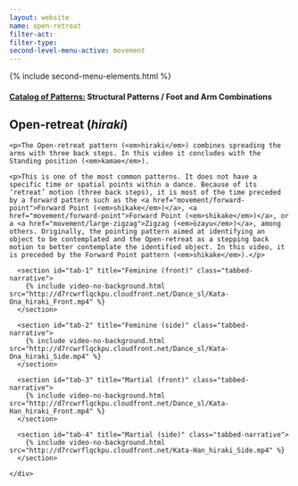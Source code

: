 ```yaml
---
layout: website
name: open-retreat
filter-act:
filter-type:
second-level-menu-active: movement
---
```

{% include second-menu-elements.html %}

<main class="page-content">
  <div class="text-container">
    <h4><a href="/movement#catalog">Catalog of Patterns:</a> Structural Patterns / Foot and Arm Combinations</h4>
    <h2>Open-retreat (<em>hiraki</em>)</h2>

    <p>The Open-retreat pattern (<em>hiraki</em>) combines spreading the arms with three back steps. In this video it concludes with the Standing position (<em>kamae</em>).

    <p>This is one of the most common patterns. It does not have a specific time or spatial points within a dance. Because of its ‘retreat’ motion (three back steps), it is most of the time preceded by a forward pattern such as the <a href="movement/forward-point">Forward Point (<em>shikake</em>)</a>, <a href="movement/forward-point">Forward Point (<em>shikake</em>)</a>, or a <a href="movement/large-zigzag">Zigzag (<em>ōzayu</em>)</a>, among others. Originally, the pointing pattern aimed at identifying an object to be contemplated and the Open-retreat as a stepping back motion to better contemplate the identified object. In this video, it is preceded by the Forward Point pattern (<em>shikake</em>).</p>

  </div>


<div class="tabs-container">
  <div class="tabs-container__links">
    <div class="wrapper">
      <div id="tabs"></div>
    </div>
  </div>
  <div class="tabs-container__content">
    <div class="wrapper">

      <section id="tab-1" title="Feminine (front)" class="tabbed-narrative">
        {% include video-no-background.html src="http://d7rcwrflqckpu.cloudfront.net/Dance_sl/Kata-Ona_hiraki_Front.mp4" %}
      </section>

      <section id="tab-2" title="Feminine (side)" class="tabbed-narrative">
        {% include video-no-background.html src="http://d7rcwrflqckpu.cloudfront.net/Dance_sl/Kata-Ona_hiraki_Side.mp4" %}
      </section>

      <section id="tab-3" title="Martial (front)" class="tabbed-narrative">
        {% include video-no-background.html src="http://d7rcwrflqckpu.cloudfront.net/Dance_sl/Kata-Han_hiraki_Front.mp4" %}
      </section>

      <section id="tab-4" title="Martial (side)" class="tabbed-narrative">
        {% include video-no-background.html src="http://d7rcwrflqckpu.cloudfront.net/Kata-Han_hiraki_Side.mp4" %}
      </section>

    </div>
  </div>
</div>
</main>
